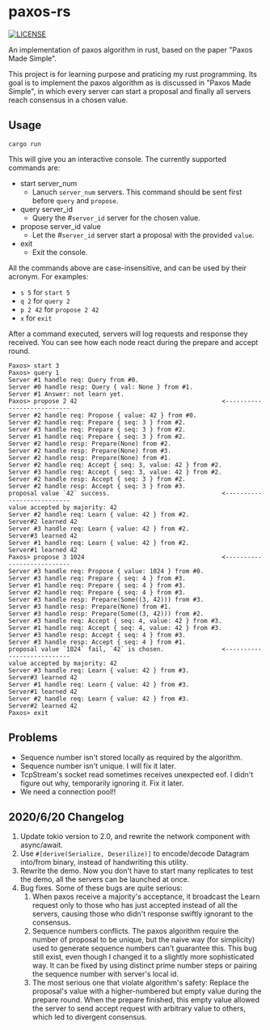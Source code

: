# paxos-rs
[![LICENSE](https://img.shields.io/badge/license-Anti%20996-blue.svg)](https://github.com/996icu/996.ICU/blob/master/LICENSE)

An implementation of paxos algorithm in rust, based on the paper "Paxos Made Simple".

This project is for learning purpose and praticing my rust programming. Its goal is to implement the paxos algorithm
as is discussed in "Paxos Made Simple", in which every server can start a proposal and finally all servers reach consensus
in a chosen value.


## Usage

```
cargo run
```

This will give you an interactive console. The currently supported commands are:
- start server_num
  - Lanuch `server_num` servers. This command should be sent first before `query` and `propose`.
- query server_id
  - Query the #`server_id` server for the chosen value.
- propose server_id value
  - Let the #`server_id` server start a proposal with the provided `value`.
- exit
  - Exit the console.

All the commands above are case-insensitive, and can be used by their acronym. For examples:
- `s 5` for `start 5`
- `q 2` for `query 2`
- `p 2 42` for `propose 2 42`
- `x` for `exit`

After a command executed, servers will log requests and response they received. 
You can see how each node react during the prepare and accept round.

```
Paxos> start 3
Paxos> query 1
Server #1 handle req: Query from #0.
Server #0 handle resp: Query { val: None } from #1.
Server #1 Answer: not learn yet.
Paxos> propose 2 42                                        <---------------------------
Server #2 handle req: Propose { value: 42 } from #0.
Server #2 handle req: Prepare { seq: 3 } from #2.
Server #3 handle req: Prepare { seq: 3 } from #2.
Server #1 handle req: Prepare { seq: 3 } from #2.
Server #2 handle resp: Prepare(None) from #2.
Server #2 handle resp: Prepare(None) from #3.
Server #2 handle resp: Prepare(None) from #1.
Server #2 handle req: Accept { seq: 3, value: 42 } from #2.
Server #3 handle req: Accept { seq: 3, value: 42 } from #2.
Server #2 handle resp: Accept { seq: 3 } from #2.
Server #2 handle resp: Accept { seq: 3 } from #3.
proposal value `42` success.                               <---------------------------
value accepted by majority: 42
Server #2 handle req: Learn { value: 42 } from #2.
Server#2 learned 42
Server #3 handle req: Learn { value: 42 } from #2.
Server#3 learned 42
Server #1 handle req: Learn { value: 42 } from #2.
Server#1 learned 42
Paxos> propose 3 1024                                      <---------------------------
Server #3 handle req: Propose { value: 1024 } from #0.
Server #3 handle req: Prepare { seq: 4 } from #3.
Server #1 handle req: Prepare { seq: 4 } from #3.
Server #2 handle req: Prepare { seq: 4 } from #3.
Server #3 handle resp: Prepare(Some((3, 42))) from #3.
Server #3 handle resp: Prepare(None) from #1.
Server #3 handle resp: Prepare(Some((3, 42))) from #2.
Server #3 handle req: Accept { seq: 4, value: 42 } from #3.
Server #1 handle req: Accept { seq: 4, value: 42 } from #3.
Server #3 handle resp: Accept { seq: 4 } from #3.
Server #3 handle resp: Accept { seq: 4 } from #1.
proposal value `1024` fail, `42` is chosen.                <---------------------------
value accepted by majority: 42
Server #3 handle req: Learn { value: 42 } from #3.
Server#3 learned 42
Server #1 handle req: Learn { value: 42 } from #3.
Server#1 learned 42
Server #2 handle req: Learn { value: 42 } from #3.
Server#2 learned 42
Paxos> exit
```


## Problems

- Sequence number isn't stored locally as required by the algorithm.
- Sequence number isn't unique. I will fix it later.
- TcpStream's socket read sometimes receives unexpected eof. I didn't figure out why, temporarily ignoring it. Fix it later.
- We need a connection pool!!


## 2020/6/20 Changelog
1. Update tokio version to 2.0, and rewrite the network component with async/await.
2. Use `#[derive(Serialize, Deserilize)]`  to encode/decode Datagram into/from binary, instead of handwriting this utility.
3. Rewrite the demo. Now you don't have to start many replicates to test the demo, all the servers can be launched at once.
4. Bug fixes. Some of these bugs are quite serious:
    1) When paxos receive a majority's acceptance, it broadcast the Learn request only to those who has just accepted instead of all the servers, causing those who didn't response swiftly ignorant to the consensus.
    2) Sequence numbers conflicts. The paxos algorithm require the number of proposal to be unique, but the naive way (for simplicity) used to generate sequence numbers can't guarantee this. This bug still exist, even though I changed it to a slightly more sophisticated way. It can be fixed by using distinct prime number steps or pairing the sequence number with server's local id.
   3) The most serious one that violate algorithm's safety: Replace the proposal's value with a higher-numbered but empty value during the prepare round. When the prepare finished, this empty value allowed the server to send accept request with arbitrary value to others, which led to divergent consensus.


